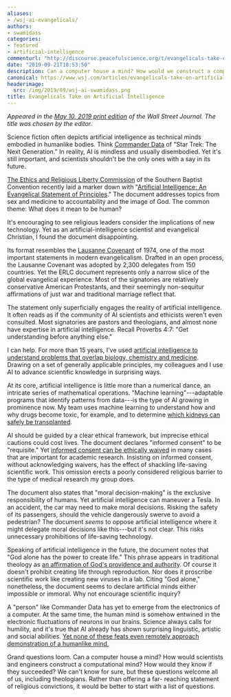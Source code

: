 ```yaml
---
aliases:
- /wsj-ai-evangelicals/
authors:
- swamidass
categories:
- featured
- artificial-intelligence
commenturl: "http://discourse.peacefulscience.org/t/evangelicals-take-on-artificial-intelligence/7898"
date: "2019-09-21T18:53:50"
description: Can a computer house a mind? How would we construct a computational mind? How would they know if they succeeded? These questions welcome all of us.
canonical: https://www.wsj.com/articles/evangelicals-take-on-artificial-intelligence-11557442994
headerimage:
  src: /img/2019/09/wsj-ai-swamidass.png
title: Evangelicals Take on Artificial Intelligence
---
```


*Appeared in the [May 10, 2019 print edition](https://www.wsj.com/articles/evangelicals-take-on-artificial-intelligence-11557442994) of the Wall Street Journal. The title was chosen by the editor.*

Science fiction often depicts artificial intelligence as technical minds embodied in humanlike bodies. Think [Commander Data](https://en.wikipedia.org/wiki/Data_(Star_Trek)) of "Star Trek: The Next Generation." In reality, AI is mindless and usually disembodied. Yet it's still important, and scientists shouldn't be the only ones with a say in its future.

[The Ethics and Religious Liberty Commission](https://erlc.com) of the Southern Baptist Convention recently laid a marker down with "[Artificial Intelligence: An Evangelical Statement of Principles](https://erlc.com/resource-library/statements/artificial-intelligence-an-evangelical-statement-of-principles)." The document addresses topics from sex and medicine to accountability and the image of God. The common theme: What does it mean to be human?

It's encouraging to see religious leaders consider the implications of new technology. Yet as an artificial-intelligence scientist and evangelical Christian, I found the document disappointing.

Its format resembles the [Lausanne Covenant](https://www.lausanne.org/content/covenant/lausanne-covenant) of 1974, one of the most important statements in modern evangelicalism. Drafted in an open process, the Lausanne Covenant was adopted by 2,300 delegates from 150 countries. Yet the ERLC document represents only a narrow slice of the global evangelical experience. Most of the signatories are relatively conservative American Protestants, and their seemingly non-sequitur affirmations of just war and traditional marriage reflect that.

The statement only superficially engages the reality of artificial intelligence. It often reads as if the community of AI scientists and ethicists weren't even consulted. Most signatories are pastors and theologians, and almost none have expertise in artificial intelligence. Recall Proverbs 4:7: "Get understanding before anything else."

I can help. For more than 15 years, I've used [artificial intelligence to understand problems that overlap biology, chemistry and medicine](https://www.the-scientist.com/bio-business/artificial-intelligence-shakes-up-drug-discovery-65787). Drawing on a set of generally applicable principles, my colleagues and I use AI to advance scientific knowledge in surprising ways.

At its core, artificial intelligence is little more than a numerical dance, an intricate series of mathematical operations. "Machine learning"---adaptable programs that identify patterns from data---is the type of AI growing in prominence now. My team uses machine learning to understand how and why drugs become toxic, for example, and to determine [which kidneys can safely be transplanted](https://ieeexplore.ieee.org/document/8398488/).

AI should be guided by a clear ethical framework, but imprecise ethical cautions could cost lives. The document declares "informed consent" to be "requisite." Yet [informed consent can be ethically waived](https://www2.virginia.edu/vpr/irb/sbs/resources_regulations_subparta.46.116.html) in many cases that are important for academic research. Insisting on informed consent, without acknowledging waivers, has the effect of shackling life-saving scientific work. This omission erects a poorly considered religious barrier to the type of medical research my group does.

The document also states that "moral decision-making" is the exclusive responsibility of humans. Yet artificial intelligence can maneuver a Tesla. In an accident, the car may need to make moral decisions. Risking the safety of its passengers, should the vehicle dangerously swerve to avoid a pedestrian? The document *seems* to oppose artificial intelligence where it might delegate moral decisions like this---but it's not clear. This risks unnecessary prohibitions of life-saving technology.

Speaking of artificial intelligence in the future, the document notes that "God alone has the power to create life." This phrase appears in traditional theology as [an affirmation of God's providence and authority](https://www.llchurch.org/position-statements/god-is-creator-and-redeemer). Of course it doesn't prohibit creating life through reproduction. Nor does it proscribe scientific work like creating new viruses in a lab. Citing "God alone," nonetheless, the document seems to declare artificial minds either impossible or immoral. Why not encourage scientific inquiry?

A "person" like Commander Data has yet to emerge from the electronics of a computer. At the same time, the human mind is somehow entwined in the electronic fluctuations of neurons in our brains. Science always calls for humility, and it's true that AI already has shown surprising linguistic, artistic and social abilities. [Yet none of these feats even remotely approach demonstration of a humanlike mind.](https://discourse.peacefulscience.org/t/of-apes-and-artificial-minds-what-does-it-mean-to-be-human/1742)

Grand questions loom. Can a computer house a mind? How would scientists and engineers construct a computational mind? How would they know if they succeeded? We can't know for sure, but these questions welcome all of us, including theologians. Rather than offering a far- reaching statement of religious convictions, it would be better to start with a list of questions.
